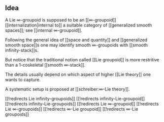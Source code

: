 
## Idea

A Lie $\infty$-groupoid is supposed to be an [[∞-groupoid]] [[internalization|internal to]] a suitable category of [[generalized smooth spaces]]; see [[internal ∞-groupoid]]. 

Following the general idea of [[space and quantity]] and [[generalized smooth space]]s one may identify smooth $\infty$-groupoids with [[smooth infinity-stack]]s.

But notice that the traditional notion called [[Lie groupoid]] is more restritive than a 1-coskeletal [[smooth ∞-stack]].

The details usually depend on which aspect of higher [[Lie theory]] one wants to capture.

A systematic setup is proposed at [[schreiber:∞-Lie theory]].



[[!redirects Lie infinity-groupoids]]
[[!redirects infinity-Lie-groupoid]]
[[!redirects infinity-Lie-groupoids]]
[[!redirects Lie ∞-groupoid]]
[[!redirects Lie ∞-groupoids]]
[[!redirects ∞-Lie groupoid]]
[[!redirects ∞-Lie groupoids]]
